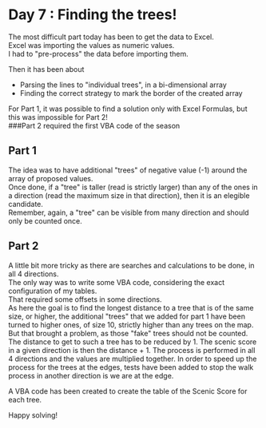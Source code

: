 # Day 7 : Finding the trees!

The most difficult part today has been to get the data to Excel.<BR>
Excel was importing the values as numeric values.<BR>
I had to "pre-process" the data before importing them.

Then it has been about 
- Parsing the lines to "individual trees", in a bi-dimensional array
- Finding the correct strategy to mark the border of the created array

For Part 1, it was possible to find a solution only with Excel Formulas, but this was impossible for Part 2!<BR>
###Part 2 required the first VBA code of the season

## Part 1

The idea was to have additional "trees" of negative value (-1) around the array of proposed values.<BR>
Once done, if a "tree" is taller (read is strictly larger) than any of the ones in a direction (read the maximum size in that direction), then it is an elegible candidate.<BR>
Remember, again, a "tree" can be visible from many direction and should only be counted once.

## Part 2

A little bit more tricky as there are searches and calculations to be done, in all 4 directions.<BR>
The only way was to write some VBA code, considering the exact configuration of my tables.<BR>
That required some offsets in some directions.<BR>
As here the goal is to find the longest distance to a tree that is of the same size, or higher, the additional "trees" that we added for part 1 have been turned to higher ones, of size 10, strictly higher than any trees on the map.<BR>
But that brought a problem, as those "fake" trees should not be counted. The distance to get to such a tree has to be reduced by 1.
The scenic score in a given direction is then the distance + 1.
The process is performed in all 4 directions and the values are multiplied together.
In order to speed up the process for the trees at the edges, tests have been added to stop the walk process in another direction is we are at the edge.<BR>

A VBA code has been created to create the table of the Scenic Score for each tree.

Happy solving!
